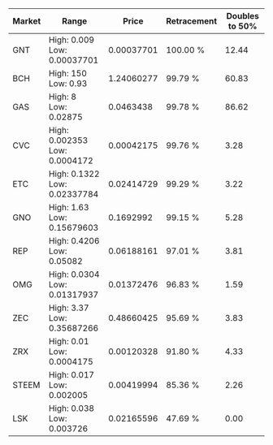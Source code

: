 | Market | Range | Price| Retracement | Doubles to 50% |
| --- | --- | --- | --- | --- |
| GNT | High: 0.009<br />Low: 0.00037701 | 0.00037701 | 100.00 % | 12.44 |
| BCH | High: 150<br />Low: 0.93 | 1.24060277 | 99.79 % | 60.83 |
| GAS | High: 8<br />Low: 0.02875 | 0.0463438 | 99.78 % | 86.62 |
| CVC | High: 0.002353<br />Low: 0.0004172 | 0.00042175 | 99.76 % | 3.28 |
| ETC | High: 0.1322<br />Low: 0.02337784 | 0.02414729 | 99.29 % | 3.22 |
| GNO | High: 1.63<br />Low: 0.15679603 | 0.1692992 | 99.15 % | 5.28 |
| REP | High: 0.4206<br />Low: 0.05082 | 0.06188161 | 97.01 % | 3.81 |
| OMG | High: 0.0304<br />Low: 0.01317937 | 0.01372476 | 96.83 % | 1.59 |
| ZEC | High: 3.37<br />Low: 0.35687266 | 0.48660425 | 95.69 % | 3.83 |
| ZRX | High: 0.01<br />Low: 0.0004175 | 0.00120328 | 91.80 % | 4.33 |
| STEEM | High: 0.017<br />Low: 0.002005 | 0.00419994 | 85.36 % | 2.26 |
| LSK | High: 0.038<br />Low: 0.003726 | 0.02165596 | 47.69 % | 0.00 |
